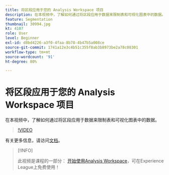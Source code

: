 ```yaml
---
title: 将区段应用于您的 Analysis Workspace 项目
description: 在本视频中，了解如何通过将区段应用于数据来限制表和可视化图表中的数据。
feature: Segmentation
thumbnail: 30994.jpg
kt: 4107
role: User
level: Beginner
exl-id: d8bd4226-a3f0-4faa-8b78-4b47b5a008ce
source-git-commit: 1741a12e3c4b51c355f8ab3b8973be2a78c08301
workflow-type: tm+mt
source-wordcount: '91'
ht-degree: 80%

---
```


# 将区段应用于您的 Analysis Workspace 项目

在本视频中，了解如何通过将区段应用于数据来限制表和可视化图表中的数据。

>[!VIDEO](https://video.tv.adobe.com/v/30994/?quality=12)

有关更多信息，请访问[文档](https://experienceleague.adobe.com/docs/analytics/components/segmentation/segmentation-workflow/t-seg-apply.html)。

>[!INFO]
>
> 此视频是课程的一部分： [开始使用Analysis Workspace](https://experienceleague.adobe.com/?recommended=Analytics-U-1-2020.1.workspace)，可在Experience League上免费使用！
